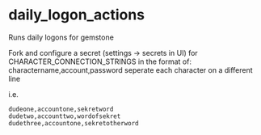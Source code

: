 # daily_logon_actions
Runs daily logons for gemstone

Fork and configure a secret (settings -> secrets in UI) for CHARACTER_CONNECTION_STRINGS
in the format of: charactername,account,password
seperate each character on a different line

i.e.

```
dudeone,accountone,sekretword
dudetwo,accounttwo,wordofsekret
dudethree,accountone,sekretotherword
```

